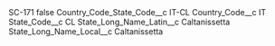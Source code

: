 <?xml version="1.0" encoding="UTF-8"?>
<CustomMetadata xmlns="http://soap.sforce.com/2006/04/metadata" xmlns:xsi="http://www.w3.org/2001/XMLSchema-instance" xmlns:xsd="http://www.w3.org/2001/XMLSchema">
    <label>SC-171</label>
    <protected>false</protected>
    <values>
        <field>Country_Code_State_Code__c</field>
        <value xsi:type="xsd:string">IT-CL</value>
    </values>
    <values>
        <field>Country_Code__c</field>
        <value xsi:type="xsd:string">IT</value>
    </values>
    <values>
        <field>State_Code__c</field>
        <value xsi:type="xsd:string">CL</value>
    </values>
    <values>
        <field>State_Long_Name_Latin__c</field>
        <value xsi:type="xsd:string">Caltanissetta</value>
    </values>
    <values>
        <field>State_Long_Name_Local__c</field>
        <value xsi:type="xsd:string">Caltanissetta</value>
    </values>
</CustomMetadata>
